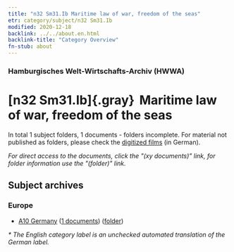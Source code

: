 ```yaml
---
title: "n32 Sm31.Ib Maritime law of war, freedom of the seas"
etr: category/subject/n32 Sm31.Ib
modified: 2020-12-18
backlink: ../../about.en.html
backlink-title: "Category Overview"
fn-stub: about
---
```


### Hamburgisches Welt-Wirtschafts-Archiv (HWWA)
# [n32 Sm31.Ib]{.gray}&#8201; Maritime law of war, freedom of the seas&#160; 





In total 1 subject folders, 1 documents - folders incomplete.
For material not published as folders, please check the [digitized films](/film/h1_sh) (in German).

_For direct access to the documents, click the "(xy documents)" link, for folder information use the "(folder)" link._

## Subject archives



### Europe

- [A10 Germany](../../../geo/about.en.html#A10) (<a href="https://dfg-viewer.de/show/?tx_dlf[id]=https://pm20.zbw.eu/mets/sh/1261xx/126128/1456xx/145605/public.mets.en.xml" target="_blank">1 documents</a>) ([folder](http://purl.org/pressemappe20/folder/sh/126128,145605))


_* The English category label is an unchecked automated translation of the German label._

